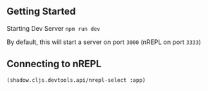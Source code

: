 ## Getting Started
Starting Dev Server
`npm run dev`

By default, this will start a server on port `3000` (nREPL on port `3333`)

## Connecting to nREPL
`(shadow.cljs.devtools.api/nrepl-select :app)`
